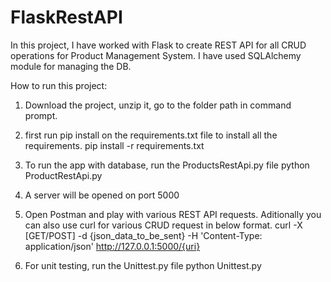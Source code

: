 # FlaskRestAPI
In this project, I have worked with Flask to create REST API for all CRUD operations for 
Product Management System. I have used SQLAlchemy module for managing the DB.

How to run this project:

1. Download the project, unzip it, go to the folder path in command prompt.

2. first run pip install on the requirements.txt file to install all the requirements.
   pip install -r requirements.txt

3. To run the app with database, run the ProductsRestApi.py file
   python ProductRestApi.py 

5. A server will be opened on port 5000

6. Open Postman and play with various REST API requests. Aditionally you can also use curl for various CRUD request in below format.
    curl -X [GET/POST] -d {json_data_to_be_sent} -H 'Content-Type: application/json' http://127.0.0.1:5000/{uri}

7. For unit testing, run the Unittest.py file
    python Unittest.py 
